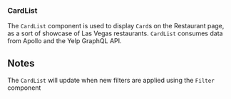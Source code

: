 ### CardList
The `CardList` component is used to display `Card`s on the Restaurant page, as a sort of showcase of Las Vegas restaurants. `CardList` consumes data from Apollo and the Yelp GraphQL API. 

## Notes
The `CardList` will update when new filters are applied using the `Filter` component